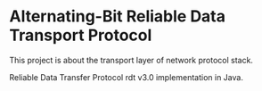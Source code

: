 # Alternating-Bit Reliable Data Transport Protocol

This project is about the transport layer of network protocol stack.

Reliable Data Transfer Protocol rdt v3.0 implementation in Java.
